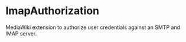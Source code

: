 # ImapAuthorization
MediaWiki extension to authorize user credentials against an SMTP and IMAP server.

